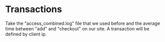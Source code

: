# Transactions

Take the "access_combined.log" file that we used before
and the average time between "add" and "checkout" on our site.
A transaction will be defined by client ip.
